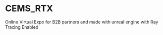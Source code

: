 # CEMS_RTX
Online Virtual Expo for B2B partners and made with unreal engine with Ray Tracing Enabled
